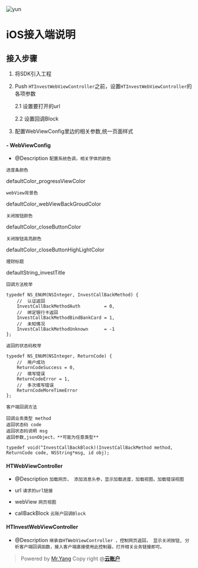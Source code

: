 
![yun](https://www.yunzhanghu.com/img/logo.png)

# iOS接入端说明

## 接入步骤
1. 将SDK引入工程
2. Push `HTInvestWebViewController`之前，设置`HTInvestWebViewController`的各项参数
	
	2.1 设置要打开的url
	
	2.2 设置回调Block
	
3. 配置WebViewConfig里边的相关参数,统一页面样式

#### - WebViewConfig
- @Description `配置系统色调，相关字体的颜色`


`进度条颜色`

defaultColor_progressViewColor

`webView背景色`

defaultColor_webViewBackGroudColor

`关闭按钮颜色`

defaultColor_closeButtonColor

`关闭按钮高亮颜色`

defaultColor_closeButtonHighLightColor

`理财标题`

defaultString_investTitle

`回调方法枚举`

```
typedef NS_ENUM(NSInteger, InvestCallBackMethod) {
    //  认证返回
    InvestCallBackMethodAuth         = 0,
    //  绑定银行卡返回
    InvestCallBackMethodBindBankCard = 1,
    //  未知情况
    InvestCallBackMethodUnknown      = -1
};

```

`返回的状态码枚举`

```
typedef NS_ENUM(NSInteger, ReturnCode) {
    //  用户成功
    ReturnCodeSuccess = 0,
    //  填写错误
    ReturnCodeError = 1,
    //  多次填写错误
    ReturnCodeMoreTimeError
};

```

`客户端回调方法`

```
回调业务类型 method
返回状态码 code
返回状态码说明 msg
返回参数,jsonObject，**可能为任意类型**

typedef void(^InvestCallBackBlock)(InvestCallBackMethod method, ReturnCode code, NSString*msg, id obj);

```
#### HTWebViewController
- @Description `加载网页， 添加消息头参，显示加载进度，加载视图，加载错误视图`

- url  `请求的url链接`

- webView `网页视图`

-  callBackBlock `云账户回调Block`

#### HTInvestWebViewController 
- @Description `继承自HTWebViewController ，控制网页返回， 显示关闭按钮, 分析客户端回调函数，接入客户端直接使用此控制器，打开相关业务链接即可。`


> Powered by [Mr.Yang](https://github.com/youran1024) Copy right  @**[云账户](https://www.yunzhanghu.com/)**


[^MrYang]: hi ^-^
